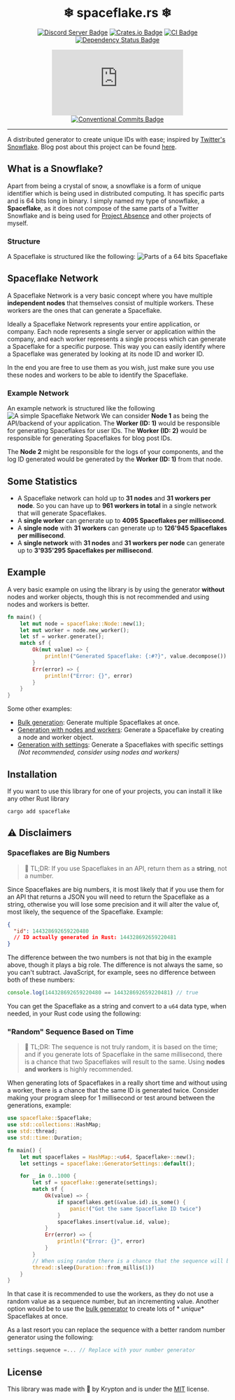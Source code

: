 <div align="center">

<!-- 
    Some image for the logo here, if there is any.
-->

# ❄ spaceflake.rs ❄

[![Discord Server Badge](https://img.shields.io/discord/1358456011316396295?logo=discord)](https://discord.gg/xj6y5ZaTMr)
[![Crates.io Badge](https://img.shields.io/crates/v/spaceflake.svg)](https://crates.io/crates/spaceflake)
[![CI Badge](https://github.com/kkrypt0nn/spaceflake.rs/actions/workflows/ci.yml/badge.svg)](https://github.com/kkrypt0nn/spaceflake.rs/actions)
[![Dependency Status Badge](https://deps.rs/repo/github/kkrypt0nn/spaceflake.rs/status.svg)](https://deps.rs/repo/github/kkrypt0nn/spaceflake.rs)

[![Last Commit Badge](https://img.shields.io/github/last-commit/kkrypt0nn/spaceflake.rs)](https://github.com/kkrypt0nn/spaceflake.rs/commits/main)
[![Conventional Commits Badge](https://img.shields.io/badge/Conventional%20Commits-1.0.0-%23FE5196?logo=conventionalcommits&logoColor=white)](https://conventionalcommits.org/en/v1.0.0/)

</div>

---

A distributed generator to create unique IDs with ease; inspired
by [Twitter's Snowflake](https://github.com/twitter-archive/snowflake/tree/snowflake-2010). Blog post about this project
can be found [here](https://krypton.ninja/Generating-unique-IDs-with-the-Snowflake-algorithm/).

## What is a Snowflake?

Apart from being a crystal of snow, a snowflake is a form of unique identifier which is being used in distributed
computing. It has specific parts and is 64 bits long in binary. I simply named my type of snowflake, a **Spaceflake**,
as it does not compose of the same parts of a Twitter Snowflake and is being used
for [Project Absence](https://github.com/ProjectAbsence) and other projects of myself.

### Structure

A Spaceflake is structured like the following:
![Parts of a 64 bits Spaceflake](https://raw.githubusercontent.com/kkrypt0nn/spaceflake.rs/main/assets/spaceflake_structure.png)

## Spaceflake Network

A Spaceflake Network is a very basic concept where you have multiple **independent nodes** that themselves consist of
multiple workers. These workers are the ones that can generate a Spaceflake.

Ideally a Spaceflake Network represents your entire application, or company. Each node represents a single server or
application within the company, and each worker represents a single process which can generate a Spaceflake for a
specific purpose. This way you can easily identify where a Spaceflake was generated by looking at its node ID and worker
ID.

In the end you are free to use them as you wish, just make sure you use these nodes and workers to be able to identify
the Spaceflake.

### Example Network

An example network is structured like the following
![A simple Spaceflake Network](https://raw.githubusercontent.com/kkrypt0nn/spaceflake.rs/main/assets/spaceflake_network.png)
We can consider **Node 1** as being the API/backend of your application. The **Worker (ID: 1)** would be responsible for
generating Spaceflakes for user IDs. The **Worker (ID: 2)** would be responsible for generating Spaceflakes for blog
post IDs.

The **Node 2** might be responsible for the logs of your components, and the log ID generated would be generated by the
**Worker (ID: 1)** from that node.

## Some Statistics

* A Spaceflake network can hold up to **31 nodes** and **31 workers per node**. So you can have up to **961 workers in
  total** in a single network that will generate Spaceflakes.
* A **single worker** can generate up to **4095 Spaceflakes per millisecond**.
* A **single node** with **31 workers** can generate up to **126'945 Spaceflakes per millisecond**.
* A **single network** with **31 nodes** and **31 workers per node** can generate up to **3'935'295 Spaceflakes per
  millisecond**.

## Example

A very basic example on using the library is by using the generator **without** nodes and worker objects, though this is
not recommended and using nodes and workers is better.

```rust
fn main() {
    let mut node = spaceflake::Node::new(1);
    let mut worker = node.new_worker();
    let sf = worker.generate();
    match sf {
        Ok(mut value) => {
            println!("Generated Spaceflake: {:#?}", value.decompose())
        }
        Err(error) => {
            println!("Error: {}", error)
        }
    }
}
```

Some other examples:

- [Bulk generation](examples/bulk.rs): Generate multiple Spaceflakes at once.
- [Generation with nodes and workers](examples/basic.rs): Generate a Spaceflake by creating a node and worker object.
- [Generation with settings](examples/generate.rs): Generate a Spaceflakes with specific settings *(Not recommended,
  consider using nodes and workers)*

## Installation

If you want to use this library for one of your projects, you can install it like any other Rust library

```shell
cargo add spaceflake
```

## ⚠️ Disclaimers

### Spaceflakes are Big Numbers

> 📜 TL;DR: If you use Spaceflakes in an API, return them as a **string**, not a number.

Since Spaceflakes are big numbers, it is most likely that if you use them for an API that returns a JSON you will need
to return the Spaceflake as a string, otherwise you will lose some precision and it will alter the value of, most
likely, the sequence of the Spaceflake. Example:

```json
{
  "id": 144328692659220480
  // ID actually generated in Rust: 144328692659220481
}
```

The difference between the two numbers is not that big in the example above, though it plays a big role. The difference
is not always the same, so you can't subtract. JavaScript, for example, sees no difference between both of these
numbers:

```js
console.log(144328692659220480 == 144328692659220481) // true
```

You can get the Spaceflake as a string and convert to a `u64` data type, when needed, in your Rust code using the
following:

### "Random" Sequence Based on Time

> 📜 TL;DR: The sequence is not truly random, it is based on the time; and if you generate lots of Spaceflake in the same
> millisecond, there is a chance that two Spaceflakes will result to the same. Using **nodes and workers** is highly
> recommended.

When generating lots of Spaceflakes in a really short time and without using a worker, there is a chance that the same
ID is generated twice. Consider making your program sleep for 1 millisecond or test around between the generations,
example:

```rust
use spaceflake::Spaceflake;
use std::collections::HashMap;
use std::thread;
use std::time::Duration;

fn main() {
    let mut spaceflakes = HashMap::<u64, Spaceflake>::new();
    let settings = spaceflake::GeneratorSettings::default();

    for _ in 0..1000 {
        let sf = spaceflake::generate(settings);
        match sf {
            Ok(value) => {
                if spaceflakes.get(&value.id).is_some() {
                    panic!("Got the same Spaceflake ID twice")
                }
                spaceflakes.insert(value.id, value);
            }
            Err(error) => {
                println!("Error: {}", error)
            }
        }
        // When using random there is a chance that the sequence will be twice the same due to Rust's speed, hence using a worker is better. We wait a millisecond to make sure it's different.
        thread::sleep(Duration::from_millis(1))
    }
}
```

In that case it is recommended to use the workers, as they do not use a random value as a sequence number, but an
incrementing value. Another option would be to use the [bulk generator](examples/bulk.rs) to create lots of *
*unique** Spaceflakes at once.

As a last resort you can replace the sequence with a better random number generator using the following:

```rust
settings.sequence =... // Replace with your number generator
```

## License

This library was made with 💜 by Krypton and is under the [MIT](LICENSE.md) license.

